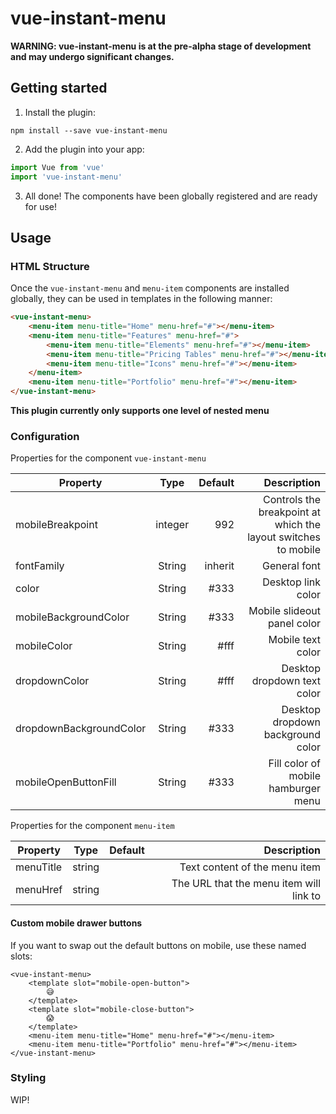 # vue-instant-menu


__WARNING: vue-instant-menu is at the pre-alpha stage of development and may undergo significant changes.__

## Getting started

1. Install the plugin:

```
npm install --save vue-instant-menu
```

2. Add the plugin into your app:

```javascript
import Vue from 'vue'
import 'vue-instant-menu'
```

3. All done!
The components have been globally registered and are ready for use!

## Usage

### HTML Structure

Once the `vue-instant-menu` and `menu-item` components are installed globally, they can be used in templates in the following manner:

```html
<vue-instant-menu>
    <menu-item menu-title="Home" menu-href="#"></menu-item>
    <menu-item menu-title="Features" menu-href="#">
        <menu-item menu-title="Elements" menu-href="#"></menu-item>
        <menu-item menu-title="Pricing Tables" menu-href="#"></menu-item>
        <menu-item menu-title="Icons" menu-href="#"></menu-item>
    </menu-item>
    <menu-item menu-title="Portfolio" menu-href="#"></menu-item>
</vue-instant-menu>
```

__This plugin currently only supports one level of nested menu__

### Configuration

Properties for the component `vue-instant-menu`

|Property|Type|Default|Description|
|-------------|:-------------:|-----:|-----:|
|mobileBreakpoint|integer|992|Controls the breakpoint at which the layout switches to mobile|
|fontFamily|String|inherit|General font|
|color|String|#333|Desktop link color|
|mobileBackgroundColor|String|#333|Mobile slideout panel color|
|mobileColor|String|#fff|Mobile text color|
|dropdownColor|String|#fff|Desktop dropdown text color|
|dropdownBackgroundColor|String|#333|Desktop dropdown background color|
|mobileOpenButtonFill|String|#333|Fill color of mobile hamburger menu|


Properties for the component `menu-item`

|Property|Type|Default|Description|
|-------------|:-------------:|-----:|-----:|
|menuTitle|string||Text content of the menu item|
|menuHref|string||The URL that the menu item will link to|

#### Custom mobile drawer buttons

If you want to swap out the default buttons on mobile, use these named slots:

```
<vue-instant-menu>
    <template slot="mobile-open-button">
        😅
    </template>
    <template slot="mobile-close-button">
        😱
    </template>
    <menu-item menu-title="Home" menu-href="#"></menu-item>
    <menu-item menu-title="Portfolio" menu-href="#"></menu-item>
</vue-instant-menu>
```

### Styling

WIP!
